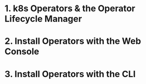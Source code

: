 # 1. k8s Operators & the Operator Lifecycle Manager
# 2. Install Operators with the Web Console
# 3. Install Operators with the CLI